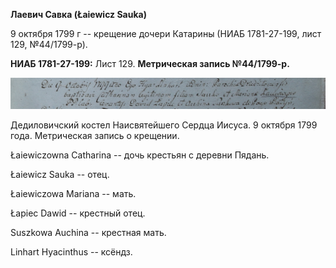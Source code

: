 **Лаевич Савка (Łaiewicz Sauka)**

9 октября 1799 г -- крещение дочери Катарины (НИАБ 1781-27-199, лист
129, №44/1799-р).

**НИАБ 1781-27-199:** Лист 129. **Метрическая запись №44/1799-р.**

![](./media/b0a4929c864436e302fa8d35aea6eacf75906c5c.png)

Дедиловичский костел Наисвятейшего Сердца Иисуса. 9 октября 1799 года.
Метрическая запись о крещении.

Łaiewiczowna Catharina -- дочь крестьян с деревни Пядань.

Łaiewicz Sauka -- отец.

Łaiewiczowa Mariana -- мать.

Łapiec Dawid -- крестный отец.

Suszkowa Auchina -- крестная мать.

Linhart Hyacinthus -- ксёндз.

